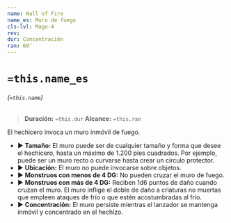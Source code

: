 ```yaml
---
name: Wall of Fire
name_es: Muro de fuego
cls-lvl: Mago-4
rev: 
dur: Concentración
ran: 60’
---
```

# `=this.name_es`
###### (`=this.name`)

>**Duración:** `=this.dur`
>**Alcance:** `=this.ran`

El hechicero invoca un muro inmóvil de fuego.
- ▶ **Tamaño:** El muro puede ser de cualquier tamaño y forma que desee el hechicero, hasta un máximo de 1.200 pies cuadrados. Por ejemplo, puede ser un muro recto o curvarse hasta crear un círculo protector.
- ▶ **Ubicación:** El muro no puede invocarse sobre objetos.
- ▶ **Monstruos con menos de 4 DG:** No pueden cruzar el muro de fuego.
- ▶ **Monstruos con más de 4 DG:** Reciben 1d6 puntos de daño cuando cruzan el muro. El muro inflige el doble de daño a criaturas no muertas que empleen ataques de frío o que estén acostumbradas al frío.
- ▶ **Concentración:** El muro persiste mientras el lanzador se mantenga inmóvil y concentrado en el hechizo.